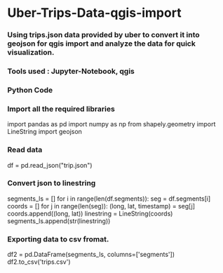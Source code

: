 # Uber-Trips-Data-qgis-import
### Using trips.json data provided by uber to convert it into geojson for qgis import and analyze the data for quick visualization.
### Tools used : Jupyter-Notebook, qgis

### Python Code

### Import all the required libraries
import pandas as pd 
import numpy as np
from shapely.geometry import LineString
import geojson

### Read data
df = pd.read_json("trip.json")

### Convert json to linestring
segments_ls = []
for i in range(len(df.segments)):
    seg = df.segments[i]
    coords = []
    for j in range(len(seg)):
        (long, lat, timestamp) = seg[j]
        coords.append((long, lat))
    linestring = LineString(coords)
    segments_ls.append(str(linestring))
    

### Exporting data to csv fromat.
df2 = pd.DataFrame(segments_ls, columns=['segments'])
df2.to_csv('trips.csv')
